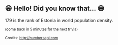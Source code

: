 ## 😄 Hello! Did you know that... 😄
179 is the rank of Estonia in world population density.

<sup>(come back in 5 minutes for the next trivia)</sup>


<sup>Credits: http://numbersapi.com</sup>
